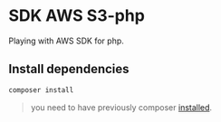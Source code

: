 # SDK AWS S3-php
Playing with AWS SDK for php.

## Install dependencies

```bash
composer install
```

> you need to have previously composer [installed](https://getcomposer.org/download/).

